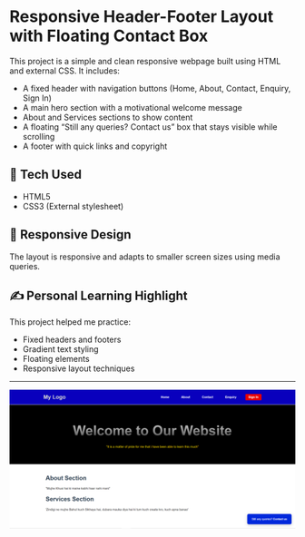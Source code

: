 # Responsive Header-Footer Layout with Floating Contact Box

This project is a simple and clean responsive webpage built using HTML and external CSS. It includes:

- A fixed header with navigation buttons (Home, About, Contact, Enquiry, Sign In)
- A main hero section with a motivational welcome message
- About and Services sections to show content
- A floating “Still any queries? Contact us” box that stays visible while scrolling
- A footer with quick links and copyright

## 🔧 Tech Used
- HTML5
- CSS3 (External stylesheet)

## 📱 Responsive Design
The layout is responsive and adapts to smaller screen sizes using media queries.

## ✍️ Personal Learning Highlight
This project helped me practice:
- Fixed headers and footers
- Gradient text styling
- Floating elements
- Responsive layout techniques

---

![Project Screenshot](./my%20first%20web%20look.PNG)

